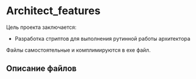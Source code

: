 # Architect_features 
Цель проекта заключается:
- Разработка стриптов для выполнения рутинной работы архитектора

Файлы самостоятельные и комплимируются в exe файл.

## Описание файлов
